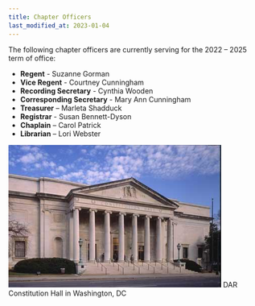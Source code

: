 ```yaml
---
title: Chapter Officers
last_modified_at: 2023-01-04
---
```


The following chapter officers are currently serving for the 2022 – 2025 term of office:
 * **Regent** - Suzanne Gorman
 * **Vice Regent** - Courtney Cunningham
 * **Recording Secretary** - Cynthia Wooden
 * **Corresponding Secretary** - Mary Ann Cunningham
 * **Treasurer** – Marleta Shadduck
 * **Registrar** - Susan Bennett-Dyson
 * **Chaplain** – Carol Patrick
 * **Librarian** – Lori Webster

![Constitution Hall](/assets/images/constitution_hall.jpg)
DAR Constitution Hall in Washington, DC
